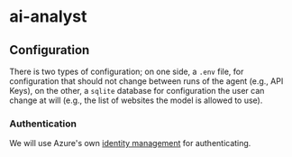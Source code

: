 # ai-analyst

## Configuration

There is two types of configuration; on one side, a `.env` file, for configuration that should not change between runs of the agent (e.g., API Keys), on the other, a `sqlite` database for configuration the user can change at will (e.g., the list of websites the model is allowed to use).

### Authentication

We will use Azure's own [identity management](https://learn.microsoft.com/en-us/python/api/overview/azure/identity-readme?view=azure-python#authenticate-with-defaultazurecredential&preserve-view=true) for authenticating.
